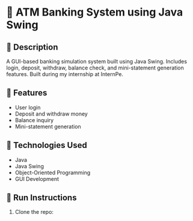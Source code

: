 # 🏦 ATM Banking System using Java Swing

## 📝 Description
A GUI-based banking simulation system built using Java Swing. Includes login, deposit, withdraw, balance check, and mini-statement generation features. Built during my internship at InternPe.

## 🚀 Features
- User login
- Deposit and withdraw money
- Balance inquiry
- Mini-statement generation

## 🔧 Technologies Used
- Java
- Java Swing
- Object-Oriented Programming
- GUI Development

## 📂 Run Instructions
1. Clone the repo:
